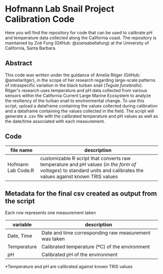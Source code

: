 # Hofmann Lab Snail Project Calibration Code
Here you will find the repository for code that can be used to calibrate pH and temperature data collected along the California coast. The repository is maintained by Zoë Fung (GitHub: @zoeisabellafung) at the University of California, Santa Barbara.

## Abstract
This code was written under the guidance of Amelia Ritger (GitHub: @ameliaritger), in the scope of her research regarding large-scale patterns of intraspecific variation in the black turban snail (*Tegula funebralis*). Ritger's research uses temperature and pH data collected from various sensors within the California Current Large Marine Ecosystem to analyze the resiliency of the turban snail to environmental change. To use this script, upload a dataframe containing the values collected during calibration and a dataframe containing the values collected in the field. The script will generate a .csv file with the calibrated temperature and pH values as well as the date/time associated with each measurement.

## Code
file name | description 
---|-----------
Hofmann Lab Code.R | customizable R script that converts raw temperature and pH values (*in the form of voltages*) to standard units and calibrates the values against known TRIS values

## Metadata for the final csv created as output from the script

Each row represents one measurement taken	

variable | description
---|---
Date, Time |	Date and time corresponding raw measurement was taken
Temperature	| Calibrated temperature (ºC) of the environment
pH	| Calibrated pH of the environment

*Temperature and pH are calibrated against known TRIS values
